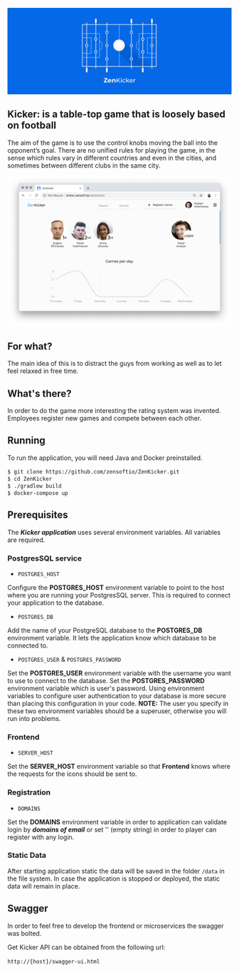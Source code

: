 ![Logo](docs/logo.png)


## Kicker:  is a table-top game that is loosely based on football

The aim of the game is to use the control knobs moving the ball into the 
opponent’s goal. There are no unified rules for playing the game, in the 
sense which rules vary in different countries and even in the cities, and sometimes
between different clubs in the same city.

[![Screenshots](docs/screenshots/animation.webp)](http://kicker.zensoft.by)


## For what?

The main idea of this is to distract the guys from working as well as to let feel relaxed in 
free time.


## What's there?

In order to do the game more interesting the rating system was invented. Employees 
register new games and compete between each other. 


## Running

To run the application, you will need Java and Docker preinstalled.

```
$ git clone https://github.com/zensoftio/ZenKicker.git
$ cd ZenKicker
$ ./gradlew build
$ docker-compose up
```


## Prerequisites

The **_Kicker application_** uses several environment variables. All variables are required.


### PostgresSQL service

* `POSTGRES_HOST`

Configure the **POSTGRES_HOST** environment variable to point to the host where 
you are running your PostgresSQL server. This is required to connect your 
application to the database.

* `POSTGRES_DB`

Add the name of your PostgreSQL database to the **POSTGRES_DB** environment 
variable. It lets the application know which database to be connected to.

* `POSTGRES_USER` & `POSTGRES_PASSWORD`

Set the **POSTGRES_USER** environment variable with the username you want to 
use to connect to the database.  Set the **POSTGRES_PASSWORD** environment 
variable which is user's password. Using environment variables to configure user 
authentication to your database is more secure than placing this configuration 
in your code. **NOTE:** The user you specify in these two environment variables
should be a superuser, otherwise you will run into problems.


### Frontend

* `SERVER_HOST`

Set the **SERVER_HOST** environment variable so that **Frontend** knows where the requests for the icons should be sent to. 


### Registration

* `DOMAINS`

Set the **DOMAINS** environment variable in order to application can validate login by **_domains of email_** or set ''
(empty string) in order to player can register with any login.


### Static Data

After starting application static the data will be saved in the folder `/data` in the file system.
In case the application is stopped or deployed, the static data will 
remain in place.

## Swagger

In order to feel free to develop the frontend or microservices the swagger 
was bolted.

Get Kicker API can be obtained from the following url:

`http://{host}/swagger-ui.html`